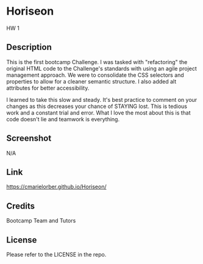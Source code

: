 # Horiseon
HW 1

## Description

This is the first bootcamp Challenge. I was tasked with "refactoring" the original HTML code to the Challenge's standards with using an agile project management approach. We were to consolidate the CSS selectors and properties to allow for a cleaner semantic structure. I also added alt attributes for better accessibility.

I learned to take this slow and steady. It's best practice to comment on your changes as this decreases your chance of STAYING lost. This is tedious work and a constant trial and error. What I love the most about this is that code doesn't lie and teamwork is everything. 

## Screenshot

N/A

## Link

https://cmarielorber.github.io/Horiseon/


## Credits

Bootcamp Team and Tutors

## License

Please refer to the LICENSE in the repo.
